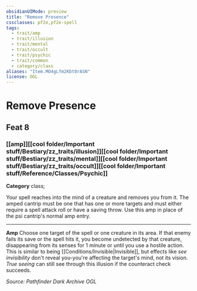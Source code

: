 ```yaml
---
obsidianUIMode: preview
title: "Remove Presence"
cssclasses: pf2e,pf2e-spell
tags:
  - trait/amp
  - trait/illusion
  - trait/mental
  - trait/occult
  - trait/psychic
  - trait/common
  - category/class
aliases: "Item.MO4gLfm2Kbt0rASN"
license: OGL
---
```

# Remove Presence
## Feat 8
### [[amp]][[cool folder/Important stuff/Bestiary/zz_traits/illusion]][[cool folder/Important stuff/Bestiary/zz_traits/mental]][[cool folder/Important stuff/Bestiary/zz_traits/occult]][[cool folder/Important stuff/Reference/Classes/Psychic]]

**Category** class; 




Your spell reaches into the mind of a creature and removes you from it. The amped cantrip must be one that has one or more targets and must either require a spell attack roll or have a saving throw. Use this amp in place of the psi cantrip's normal amp entry.

* * *

**Amp** Choose one target of the spell or one creature in its area. If that enemy fails its save or the spell hits it, you become undetected by that creature, disappearing from its senses for 1 minute or until you use a hostile action. This is similar to being [[Conditions/Invisible|Invisible]], but effects like _see invisibility_ don't reveal you-you're affecting the target's mind, not its vision. _True seeing_ can still see through this illusion if the counteract check succeeds.

*Source: Pathfinder Dark Archive*
*OGL*
